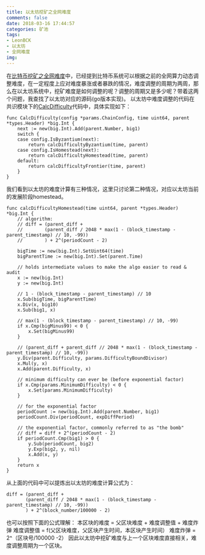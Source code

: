 ```yaml
---
title: 以太坊挖矿之全网难度
comments: false
date: 2018-03-16 17:44:57
categories: 矿池
tags:
- LeonBCK
- 以太坊
- 全网难度
img:
---
```

在[比特币挖矿之全网难度](http://c60block.com/2018/02/09/%E6%AF%94%E7%89%B9%E5%B8%81%E6%8C%96%E7%9F%BF%E4%B9%8B%E5%85%A8%E7%BD%91%E9%9A%BE%E5%BA%A6/)中，已经提到比特币系统可以根据之前的全网算力动态调整难度，在一定程度上应对难度暴涨或者暴跌的情况，难度调整的周期为两周，那么在以太坊系统中，挖矿难度是如何调整的呢？调整的周期又是多少呢？带着这两个问题，我查找了以太坊对应的源码(go版本实现)。
以太坊中难度调整的代码在共识模块下的[CalcDifficulty](https://github.com/ethereum/go-ethereum/blob/d429a92f09e476c431830cef48690dc3784153c7/consensus/ethash/consensus.go#L297)代码中，具体实现如下：
```
func CalcDifficulty(config *params.ChainConfig, time uint64, parent *types.Header) *big.Int {
    next := new(big.Int).Add(parent.Number, big1)
    switch {
    case config.IsByzantium(next):
        return calcDifficultyByzantium(time, parent)
    case config.IsHomestead(next):
        return calcDifficultyHomestead(time, parent)
    default:
        return calcDifficultyFrontier(time, parent)
    }
}
```
我们看到以太坊的难度计算有三种情况，这里只讨论第二种情况，对应以太坊当前的发展阶段homestead。
```
func calcDifficultyHomestead(time uint64, parent *types.Header) *big.Int {
    // algorithm:
    // diff = (parent_diff +
    //        (parent_diff / 2048 * max(1 - (block_timestamp - parent_timestamp) // 10, -99))
    //        ) + 2^(periodCount - 2)

    bigTime := new(big.Int).SetUint64(time)
    bigParentTime := new(big.Int).Set(parent.Time)

    // holds intermediate values to make the algo easier to read & audit
    x := new(big.Int)
    y := new(big.Int)

    // 1 - (block_timestamp - parent_timestamp) // 10
    x.Sub(bigTime, bigParentTime)
    x.Div(x, big10)
    x.Sub(big1, x)

    // max(1 - (block_timestamp - parent_timestamp) // 10, -99)
    if x.Cmp(bigMinus99) < 0 {
        x.Set(bigMinus99)
    }

    // (parent_diff + parent_diff // 2048 * max(1 - (block_timestamp - parent_timestamp) // 10, -99))
    y.Div(parent.Difficulty, params.DifficultyBoundDivisor)
    x.Mul(y, x)
    x.Add(parent.Difficulty, x)

    // minimum difficulty can ever be (before exponential factor)
    if x.Cmp(params.MinimumDifficulty) < 0 {
        x.Set(params.MinimumDifficulty)
    }

    // for the exponential factor
    periodCount := new(big.Int).Add(parent.Number, big1)
    periodCount.Div(periodCount, expDiffPeriod)

    // the exponential factor, commonly referred to as "the bomb"
    // diff = diff + 2^(periodCount - 2)
    if periodCount.Cmp(big1) > 0 {
        y.Sub(periodCount, big2)
        y.Exp(big2, y, nil)
        x.Add(x, y)
    }
    return x 
}
```
从上面的代码中可以提炼出以太坊的难度计算公式为：
```
diff = (parent_diff +
       (parent_diff / 2048 * max(1 - (block_timestamp - parent_timestamp) // 10, -99))
       ) + 2^(block_number/100000 - 2)
```
也可以按照下面的公式理解：
本区块的难度 = 父区块难度 + 难度调整值 + 难度炸弹
难度调整值 = f(父区块难度，父区块产生时间，本区块产生时间）
难度炸弹 = 2^（区块号/100000 -2）
因此以太坊中挖矿难度与上一个区块难度直接相关，难度调整周期为一个区块。
